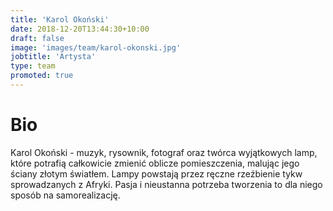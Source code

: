 ```yaml
---
title: 'Karol Okoński'
date: 2018-12-20T13:44:30+10:00
draft: false
image: 'images/team/karol-okonski.jpg'
jobtitle: 'Artysta'
type: team
promoted: true
---
```


# Bio

Karol Okoński - muzyk, rysownik, fotograf oraz twórca wyjątkowych lamp, które potrafią całkowicie zmienić oblicze pomieszczenia, malując jego ściany złotym światłem. Lampy powstają przez ręczne rzeźbienie tykw sprowadzanych z Afryki. Pasja i nieustanna potrzeba tworzenia to dla niego sposób na samorealizację.